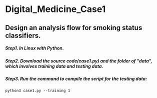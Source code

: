 # Digital_Medicine_Case1
## Design an analysis flow for smoking status classifiers.
##### Step1. In Linux with Python.
##### Step2. Download the source code(case1.py) and the folder of "data", which involves training data and testing data.
##### Step3. Run the command to compile the script for the testing data:
    python3 case1.py --training 1

